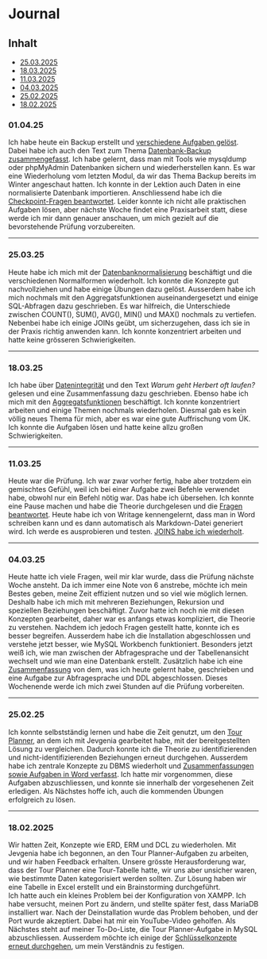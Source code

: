 # Journal
## Inhalt

* [25.03.2025](https://github.com/abigailtech/m164_Database_CreateInsert/blob/main/02_Tasks/Tag6_Zusammenfassung_25.03.25.md)
* [18.03.2025](https://github.com/abigailtech/m164_Database_CreateInsert/blob/main/01_Journal/01_journal.md#180325)
* [11.03.2025](https://github.com/abigailtech/m164_Database_CreateInsert/blob/main/01_Journal/01_journal.md#110325)
* [04.03.2025](https://github.com/abigailtech/m164_Database_CreateInsert/blob/main/01_Journal/01_journal.md#040325)
* [25.02.2025](https://github.com/abigailtech/m164_Database_CreateInsert/blob/main/01_Journal/01_journal.md#250225)
* [18.02.2025](https://github.com/abigailtech/m164_Database_CreateInsert/blob/main/01_Journal/01_journal.md#18022025)

### 01.04.25
Ich habe heute ein Backup erstellt und [verschiedene Aufgaben gelöst](https://github.com/abigailtech/m164_Database_CreateInsert/blob/main/02_Tasks/Tag%207_Aufgaben_01.04.25.md). Dabei habe ich auch den Text zum Thema [Datenbank-Backup zusammengefasst](https://github.com/abigailtech/m164_Database_CreateInsert/blob/main/02_Tasks/Tag%207_01.04.25.md). Ich habe gelernt, dass man mit Tools wie mysqldump oder phpMyAdmin Datenbanken sichern und wiederherstellen kann.
Es war eine Wiederholung vom letzten Modul, da wir das Thema Backup bereits im Winter angeschaut hatten.
Ich konnte in der Lektion auch Daten in eine normalisierte Datenbank importieren. Anschliessend habe ich die [Checkpoint-Fragen beantwortet](https://github.com/abigailtech/m164_Database_CreateInsert/blob/main/02_Tasks/Tag7_Aufgaben%20Checkpoints.md). Leider konnte ich nicht alle praktischen Aufgaben lösen, aber nächste Woche findet eine Praxisarbeit statt, diese werde ich mir dann genauer anschauen, um mich gezielt auf die bevorstehende Prüfung vorzubereiten.

---

### 25.03.25
Heute habe ich mich mit der [Datenbanknormalisierung](https://github.com/abigailtech/m164_Database_CreateInsert/blob/main/02_Tasks/Tag6_Zusammenfassung_25.03.25.md) beschäftigt und die verschiedenen Normalformen wiederholt. Ich konnte die Konzepte gut nachvollziehen und habe einige Übungen dazu gelöst. Ausserdem habe ich mich nochmals mit den Aggregatsfunktionen auseinandergesetzt und einige SQL-Abfragen dazu geschrieben. Es war hilfreich, die Unterschiede zwischen COUNT(), SUM(), AVG(), MIN() und MAX() nochmals zu vertiefen. Nebenbei habe ich einige JOINs geübt, um sicherzugehen, dass ich sie in der Praxis richtig anwenden kann. Ich konnte konzentriert arbeiten und hatte keine grösseren Schwierigkeiten.

---

### 18.03.25

Ich habe über [Datenintegrität](https://github.com/abigailtech/m164_Database_CreateInsert/blob/main/02_Tasks/Tag%205_18.03.25.md) und den Text *Warum geht Herbert oft laufen?* gelesen und eine Zusammenfassung dazu geschrieben. Ebenso habe ich mich mit den [Aggregatsfunktionen](https://github.com/abigailtech/m164_Database_CreateInsert/blob/main/02_Tasks/Aggregatsfunktionen.md#4-having) beschäftigt. Ich konnte konzentriert arbeiten und einige Themen nochmals wiederholen. Diesmal gab es kein völlig neues Thema für mich, aber es war eine gute Auffrischung vom ÜK. Ich konnte die Aufgaben lösen und hatte keine allzu großen Schwierigkeiten.

---

### 11.03.25

Heute war die Prüfung. Ich war zwar vorher fertig, habe aber trotzdem ein gemischtes Gefühl, weil ich bei einer Aufgabe zwei Befehle verwendet habe, obwohl nur ein Befehl nötig war. Das habe ich übersehen. Ich konnte eine Pause machen und habe die Theorie durchgelesen und die [Fragen beantwortet](https://github.com/abigailtech/m164_Database_CreateInsert/blob/main/02_Tasks/Tag%204.md). Heute habe ich von Writage kennengelernt, dass man in Word schreiben kann und es dann automatisch als Markdown-Datei generiert wird. Ich werde es ausprobieren und testen. [JOINS habe ich wiederholt](https://github.com/abigailtech/m164_Database_CreateInsert/blob/main/02_Tasks/JOIN.md).

---

### 04.03.25

Heute hatte ich viele Fragen, weil mir klar wurde, dass die Prüfung nächste Woche ansteht. Da ich immer eine Note von 6 anstrebe, möchte ich mein Bestes geben, meine Zeit effizient nutzen und so viel wie möglich lernen. Deshalb habe ich mich mit mehreren Beziehungen, Rekursion und speziellen Beziehungen beschäftigt. Zuvor hatte ich noch nie mit diesen Konzepten gearbeitet, daher war es anfangs etwas kompliziert, die Theorie zu verstehen. Nachdem ich jedoch Fragen gestellt hatte, konnte ich es besser begreifen. Ausserdem habe ich die Installation abgeschlossen und verstehe jetzt besser, wie MySQL Workbench funktioniert. Besonders jetzt weiß ich, wie man zwischen der Abfragesprache und der Tabellenansicht wechselt und wie man eine Datenbank erstellt. Zusätzlich habe ich eine [Zusammenfassung](https://github.com/abigailtech/m164_Database_CreateInsert/blob/main/02_Tasks/Tag3_Zusammenfassung.pdf) von dem, was ich heute gelernt habe, geschrieben und eine Aufgabe zur Abfragesprache und DDL abgeschlossen. Dieses Wochenende werde ich mich zwei Stunden auf die Prüfung vorbereiten.

---

### 25.02.25

Ich konnte selbstständig lernen und habe die Zeit genutzt, um den [Tour Planner](https://github.com/abigailtech/m164_Database_CreateInsert/blob/main/02_Tasks/Tourrnplaner.png), an dem ich mit Jevgenia gearbeitet habe, mit der bereitgestellten Lösung zu vergleichen. Dadurch konnte ich die Theorie zu identifizierenden und nicht-identifizierenden Beziehungen erneut durchgehen. Ausserdem habe ich zentrale Konzepte zu DBMS wiederholt und [Zusammenfassungen sowie Aufgaben in Word verfasst](https://github.com/abigailtech/m164_Database_CreateInsert/blob/main/02_Tasks/Tag2_Zusammenfassung.pdf). Ich hatte mir vorgenommen, diese Aufgaben abzuschliessen, und konnte sie innerhalb der vorgesehenen Zeit erledigen. Als Nächstes hoffe ich, auch die kommenden Übungen erfolgreich zu lösen.

---

### 18.02.2025

Wir hatten Zeit, Konzepte wie ERD, ERM und DCL zu wiederholen. Mit Jevgenia habe ich begonnen, an den Tour Planner-Aufgaben zu arbeiten, und wir haben Feedback erhalten. Unsere grösste Herausforderung war, dass der Tour Planner eine Tour-Tabelle hatte, wir uns aber unsicher waren, wie bestimmte Daten kategorisiert werden sollten. Zur Lösung haben wir eine Tabelle in Excel erstellt und ein Brainstorming durchgeführt.  
Ich hatte auch ein kleines Problem bei der Konfiguration von XAMPP. Ich habe versucht, meinen Port zu ändern, und stellte später fest, dass MariaDB installiert war. Nach der Deinstallation wurde das Problem behoben, und der Port wurde akzeptiert. Dabei hat mir ein YouTube-Video geholfen. Als Nächstes steht auf meiner To-Do-Liste, die Tour Planner-Aufgabe in MySQL abzuschliessen. Ausserdem möchte ich einige der [Schlüsselkonzepte erneut durchgehen](https://github.com/abigailtech/m164_Database_CreateInsert/blob/main/02_Tasks/Tag1_Zusammenfassung.pdf), um mein Verständnis zu festigen.
